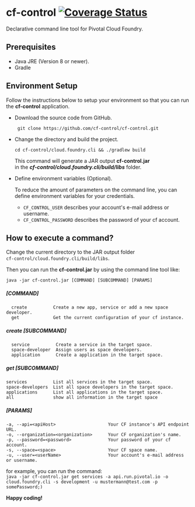 # cf-control [![Coverage Status](https://coveralls.io/repos/github/cf-control/cf-control/badge.svg?branch=master)](https://coveralls.io/github/cf-control/cf-control?branch=master)

Declarative command line tool for Pivotal Cloud Foundry.

## Prerequisites 
* Java JRE (Version 8 or newer).
* Gradle 

## Environment Setup 
Follow the instructions below to setup your environment so that
you can run the __cf-control__ application.

* Download the source code from GitHub.

  ``` git clone https://github.com/cf-control/cf-control.git``` 
  
* Change the directory and build the project.

  ```cd cf-control/cloud.foundry.cli && ./gradlew build``` 
  
  This command will generate a JAR output __cf-control.jar__  
  in the **_cf-control/cloud.foundry.cli/build/libs_** folder.
  
* Define environment variables (Optional). 

    To reduce the amount of parameters on the command line, you can define environment variables for your credentials.
    
  * ```CF_CONTROL_USER``` describes your account's e-mail address or username.
  * ```CF_CONTROL_PASSWORD``` describes the password of your cf account.

## How to execute a command? 

Change the current directory to the JAR output folder \
```cf-control/cloud.foundry.cli/build/libs```.

Then you can run the __cf-control.jar__ by using the command line tool like: 
  
  ```java -jar cf-control.jar [COMMAND] [SUBCOMMAND] [PARAMS]``` 
  
##### [COMMAND]
```
  create          Create a new app, service or add a new space developer.
  get             Get the current configuration of your cf instance.
```
  
##### create [SUBCOMMAND]
```
  service          Create a service in the target space.
  space-developer  Assign users as space developers.
  application      Create a application in the target space.
```
    
##### get [SUBCOMMAND]
   ```
   services          List all services in the target space.
   space-developers  List all space developers in the target space.
   applications      List all applications in the target space.
   all               show all information in the target space
   ```       
        
##### [PARAMS]
   ```
  -a, --api=<apiHost>                    Your CF instance's API endpoint URL.
  -o, --organization=<organization>      Your CF organization's name.
  -p, --password=<password>              Your password of your cf account.
  -s, --space=<space>                    Your CF space name.
  -u, --user=<userName>                  Your account's e-mail address or username.
  ```


  for example, you can run the command: \
  ```java -jar cf-control.jar get services -a api.run.pivotal.io -o cloud.foundry.cli -s development -u mustermann@test.com -p somePassword;)```


__Happy coding!__